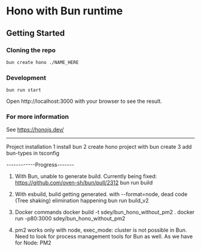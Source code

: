 # Hono with Bun runtime

## Getting Started

### Cloning the repo

```sh
bun create hono ./NAME_HERE
```

### Development

```
bun run start
```

Open http://localhost:3000 with your browser to see the result.

### For more information

See <https://honojs.dev/>

-------
Project installation
1 install bun
2 create hono project with bun create
3 add bun-types in tsconfig

------------Progress-------
1. With Bun, unable to generate build. Currently being fixed: https://github.com/oven-sh/bun/pull/2312
   bun run build


2. With esbuild, build getting generated. with --format=node, dead code (Tree shaking) elimination happening
   bun run build_v2

3. Docker commands
	docker build -t sdey/bun_hono_without_pm2  .
	docker run -p80:3000 sdey/bun_hono_without_pm2

4. pm2 works only with node, exec_mode: cluster is not possible in Bun.
	Need to look for process management tools for Bun as well. As we have for Node: PM2